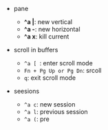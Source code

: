 - pane
    - **^a |**: new vertical
    - **^a -**: new horizontal
    - **^a x**: kill current

- scroll in buffers
    - ```^a [ ```: enter scroll mode
    - ```Fn + Pg Up or Pg Dn```: srcoll
    - ```q```: exit scroll mode

- seesions
    - ```^a c```: new session
    - ```^a l```: previous session
    - ```^a (```: pre 
